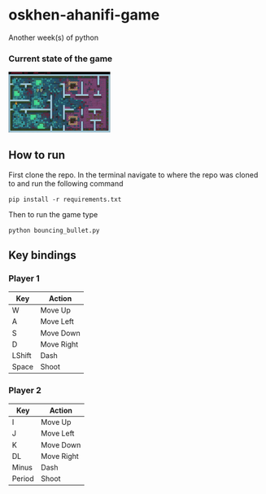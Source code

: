 # oskhen-ahanifi-game
Another week(s) of python 
### Current state of the game
<img src="./screenshot_game.png" alt="drawing" width="200"/>

## How to run
First clone the repo. In the terminal navigate to where the repo was cloned to and run the following command
``` 
pip install -r requirements.txt
```
Then to run the game type
```
python bouncing_bullet.py
```

## Key bindings

### Player 1            

|  Key | Action   |     
|---|---|
|  W | Move Up  |
|  A | Move Left  |
|  S | Move Down  |
|  D | Move Right  |
|  LShift | Dash  |
|  Space | Shoot  |

### Player 2           

|  Key | Action   |     
|---|---|
|  I | Move Up  |
|  J | Move Left  |
|  K | Move Down  |
|  DL | Move Right  |
|  Minus | Dash  |
|  Period | Shoot  |
